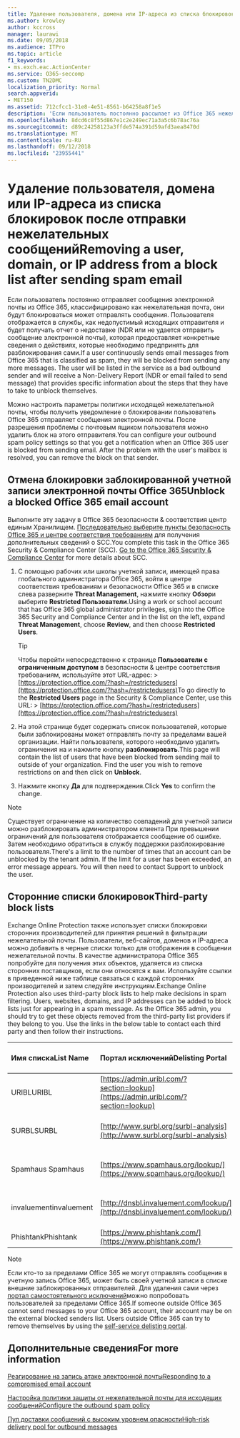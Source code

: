 ```yaml
---
title: Удаление пользователя, домена или IP-адреса из списка блокировок после отправки нежелательных сообщений
ms.author: krowley
author: kccross
manager: laurawi
ms.date: 09/05/2018
ms.audience: ITPro
ms.topic: article
f1_keywords:
- ms.exch.eac.ActionCenter
ms.service: O365-seccomp
ms.custom: TN2DMC
localization_priority: Normal
search.appverid:
- MET150
ms.assetid: 712cfcc1-31e8-4e51-8561-b64258a8f1e5
description: 'Если пользователь постоянно рассылает из Office 365 нежелательную почту, он может лишиться возможности отправлять сообщения. '
ms.openlocfilehash: 8dcd6c8f55d867e1c2e249ec71a3a5c6b78ac76a
ms.sourcegitcommit: d89c24258123a3ffde574a391d59afd3aea8470d
ms.translationtype: MT
ms.contentlocale: ru-RU
ms.lasthandoff: 09/12/2018
ms.locfileid: "23955441"
---
```

# <a name="removing-a-user-domain-or-ip-address-from-a-block-list-after-sending-spam-email"></a><span data-ttu-id="c516c-103">Удаление пользователя, домена или IP-адреса из списка блокировок после отправки нежелательных сообщений</span><span class="sxs-lookup"><span data-stu-id="c516c-103">Removing a user, domain, or IP address from a block list after sending spam email</span></span>

<span data-ttu-id="c516c-p101">Если пользователь постоянно отправляет сообщения электронной почты из Office 365, классифицировано как нежелательная почта, они будут блокироваться может отправлять сообщения. Пользователя отображается в службы, как недопустимый исходящих отправителя и будет получать отчет о недоставке (NDR или не удается отправить сообщение электронной почты), которая предоставляет конкретные сведения о действиях, которые необходимо предпринять для разблокирования сами.</span><span class="sxs-lookup"><span data-stu-id="c516c-p101">If a user continuously sends email messages from Office 365 that is classified as spam, they will be blocked from sending any more messages. The user will be listed in the service as a bad outbound sender and will receive a Non-Delivery Report (NDR or email failed to send message) that provides specific information about the steps that they have to take to unblock themselves.</span></span>

<span data-ttu-id="c516c-p102">Можно настроить параметры политики исходящей нежелательной почты, чтобы получить уведомление о блокировании пользователь Office 365 отправляет сообщения электронной почты. После разрешения проблемы с почтовым ящиком пользователя можно удалить блок на этого отправителя.</span><span class="sxs-lookup"><span data-stu-id="c516c-p102">You can configure your outbound spam policy settings so that you get a notification when an Office 365 user is blocked from sending email. After the problem with the user's mailbox is resolved, you can remove the block on that sender.</span></span>
  
## <a name="unblock-a-blocked-office-365-email-account"></a><span data-ttu-id="c516c-108">Отмена блокировки заблокированной учетной записи электронной почты Office 365</span><span class="sxs-lookup"><span data-stu-id="c516c-108">Unblock a blocked Office 365 email account</span></span>

<span data-ttu-id="c516c-p103">Выполните эту задачу в Office 365 безопасности & соответствия центр единым Хранилищем. [Последовательно выберите пункты безопасность Office 365 и центре соответствия требованиям](go-to-the-securitycompliance-center.md) для получения дополнительных сведений о SCC.</span><span class="sxs-lookup"><span data-stu-id="c516c-p103">You complete this task in the Office 365 Security & Compliance Center (SCC). [Go to the Office 365 Security & Compliance Center](go-to-the-securitycompliance-center.md) for more details about SCC.</span></span>

1. <span data-ttu-id="c516c-111">С помощью рабочих или школы учетной записи, имеющей права глобального администратора Office 365, войти в центре соответствия требованиям и безопасности Office 365 и в списке слева разверните **Threat Management**, нажмите кнопку **Обзор**и выберите **Restricted Пользователи**.</span><span class="sxs-lookup"><span data-stu-id="c516c-111">Using a work or school account that has Office 365 global administrator privileges, sign into the Office 365 Security and Compliance Center and in the list on the left, expand **Threat Management**, choose **Review**, and then choose **Restricted Users**.</span></span>
    
    > [!TIP]
    > <span data-ttu-id="c516c-112">Чтобы перейти непосредственно к странице **Пользователи с ограниченным доступом** в безопасности &amp; центре соответствия требованиям, используйте этот URL-адрес: >[https://protection.office.com/?hash=/restrictedusers](https://protection.office.com/?hash=/restrictedusers)</span><span class="sxs-lookup"><span data-stu-id="c516c-112">To go directly to the **Restricted Users** page in the Security &amp; Compliance Center, use this URL: > [https://protection.office.com/?hash=/restrictedusers](https://protection.office.com/?hash=/restrictedusers)</span></span>

2. <span data-ttu-id="c516c-p104">На этой странице будет содержать список пользователей, которые были заблокированы может отправлять почту за пределами вашей организации.  Найти пользователя, которого необходимо удалить ограничения на и нажмите кнопку **разблокировать**.</span><span class="sxs-lookup"><span data-stu-id="c516c-p104">This page will contain the list of users that have been blocked from sending mail to outside of your organization.  Find the user you wish to remove restrictions on and then click on **Unblock**.</span></span>

3. <span data-ttu-id="c516c-115">Нажмите кнопку **Да** для подтверждения.</span><span class="sxs-lookup"><span data-stu-id="c516c-115">Click **Yes** to confirm the change.</span></span> 
    
> [!NOTE]
> <span data-ttu-id="c516c-p105">Существует ограничение на количество совпадений для учетной записи можно разблокировать администратором клиента При превышении ограничений для пользователя отображается сообщение об ошибке. Затем необходимо обратиться в службу поддержки разблокирование пользователя.</span><span class="sxs-lookup"><span data-stu-id="c516c-p105">There's a limit to the number of times that an account can be unblocked by the tenant admin. If the limit for a user has been exceeded, an error message appears. You will then need to contact Support to unblock the user.</span></span>
  
## <a name="third-party-block-lists"></a><span data-ttu-id="c516c-118">Сторонние списки блокировок</span><span class="sxs-lookup"><span data-stu-id="c516c-118">Third-party block lists</span></span>

<span data-ttu-id="c516c-p106">Exchange Online Protection также использует списки блокировки сторонних производителей для принятия решений в фильтрации нежелательной почты. Пользователи, веб-сайтов, доменов и IP-адреса можно добавить в черные списки только для отображения в сообщении нежелательной почты. В качестве администратора Office 365 попробуйте для получения этих объектов, удаляется из списка сторонних поставщиков, если они относятся к вам. Используйте ссылки в приведенной ниже таблице связаться с каждой сторонних производителей и затем следуйте инструкциям.</span><span class="sxs-lookup"><span data-stu-id="c516c-p106">Exchange Online Protection also uses third-party block lists to help make decisions in spam filtering. Users, websites, domains, and IP addresses can be added to block lists just for appearing in a spam message. As the Office 365 admin, you should try to get these objects removed from the third-party list providers if they belong to you. Use the links in the below table to contact each third party and then follow their instructions.</span></span>

|<span data-ttu-id="c516c-123">**Имя списка**</span><span class="sxs-lookup"><span data-stu-id="c516c-123">**List Name**</span></span>|<span data-ttu-id="c516c-124">**Портал исключений**</span><span class="sxs-lookup"><span data-stu-id="c516c-124">**Delisting Portal**</span></span>|<span data-ttu-id="c516c-125">**Дополнительные сведения**</span><span class="sxs-lookup"><span data-stu-id="c516c-125">**For more information**</span></span>|
|:-----|:-----|:-----|
|<span data-ttu-id="c516c-126">URIBL</span><span class="sxs-lookup"><span data-stu-id="c516c-126">URIBL</span></span>  <br/> |[https://admin.uribl.com/?section=lookup](https://admin.uribl.com/?section=lookup) <br/> |[<span data-ttu-id="c516c-127">URIBL веб-сайта</span><span class="sxs-lookup"><span data-stu-id="c516c-127">URIBL website </span></span>](https://uribl.com/) <br/> |
|<span data-ttu-id="c516c-128">SURBL</span><span class="sxs-lookup"><span data-stu-id="c516c-128">SURBL</span></span>  <br/> |[http://www.surbl.org/surbl-analysis](http://www.surbl.org/surbl-analysis) <br/> |[<span data-ttu-id="c516c-129">Краткие сведения о репутации SURBL URI данных</span><span class="sxs-lookup"><span data-stu-id="c516c-129">Introducing SURBL URI reputation data</span></span>](http://www.surbl.org/) <br/> |
|<span data-ttu-id="c516c-130">Spamhaus </span><span class="sxs-lookup"><span data-stu-id="c516c-130">Spamhaus</span></span>  <br/> |[https://www.spamhaus.org/lookup/](https://www.spamhaus.org/lookup/) <br/> |[<span data-ttu-id="c516c-131">Общие сведения о фильтрации фильтрации</span><span class="sxs-lookup"><span data-stu-id="c516c-131">Understanding DNSBL Filtering</span></span>](https://www.spamhaus.org/whitepapers/dnsbl_function/) <br/> |
|<span data-ttu-id="c516c-132">invaluement</span><span class="sxs-lookup"><span data-stu-id="c516c-132">invaluement</span></span>  <br/> |[http://dnsbl.invaluement.com/lookup/](http://dnsbl.invaluement.com/lookup/) <br/> |[<span data-ttu-id="c516c-133">Список список защиты от нежелательной почты</span><span class="sxs-lookup"><span data-stu-id="c516c-133">invaluement anti-spam list</span></span>](http://dnsbl.invaluement.com/) <br/> |
|<span data-ttu-id="c516c-134">Phishtank</span><span class="sxs-lookup"><span data-stu-id="c516c-134">Phishtank</span></span>  <br/> |[https://www.phishtank.com/](https://www.phishtank.com/) <br/> |[<span data-ttu-id="c516c-135">Вопросы и ответы по PhishTank</span><span class="sxs-lookup"><span data-stu-id="c516c-135">PhishTank FAQ</span></span>](https://www.phishtank.com/faq.php) <br/> |

> [!NOTE]
> <span data-ttu-id="c516c-p107">Если кто-то за пределами Office 365 не могут отправлять сообщения в учетную запись Office 365, может быть своей учетной записи в списке внешние заблокированных отправителей. Для удаления сами через [портал самостоятельного исключений](https://docs.microsoft.com/en-us/office365/SecurityCompliance/use-the-delist-portal-to-remove-yourself-from-the-office-365-blocked-senders-lis)можно попробовать пользователей за пределами Office 365.</span><span class="sxs-lookup"><span data-stu-id="c516c-p107">If someone outside Office 365 cannot send messages to your Office 365 account, their account may be on the external blocked senders list. Users outside Office 365 can try to remove themselves by using the [self-service delisting portal](https://docs.microsoft.com/en-us/office365/SecurityCompliance/use-the-delist-portal-to-remove-yourself-from-the-office-365-blocked-senders-lis).</span></span> 

## <a name="for-more-information"></a><span data-ttu-id="c516c-138">Дополнительные сведения</span><span class="sxs-lookup"><span data-stu-id="c516c-138">For more information</span></span>

[<span data-ttu-id="c516c-139">Реагирование на запись атаке электронной почты</span><span class="sxs-lookup"><span data-stu-id="c516c-139">Responding to a compromised email account</span></span>](responding-to-a-compromised-email-account.md)

[<span data-ttu-id="c516c-140">Настройка политики защиты от нежелательной почты для исходящих сообщений</span><span class="sxs-lookup"><span data-stu-id="c516c-140">Configure the outbound spam policy</span></span>](configure-the-outbound-spam-policy.md)
  
[<span data-ttu-id="c516c-141">Пул доставки сообщений с высоким уровнем опасности</span><span class="sxs-lookup"><span data-stu-id="c516c-141">High-risk delivery pool for outbound messages</span></span>](high-risk-delivery-pool-for-outbound-messages.md)

  

  

